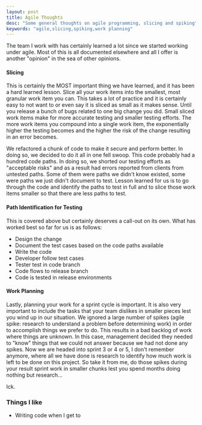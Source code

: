 ```yaml
---
layout: post
title: Agile Thoughts
desc: "Some general thoughts on agile programming, slicing and spiking"
keywords: "agile,slicing,spiking,work planning"
---
```


The team I work with has certainly learned a lot since we started working under agile.  Most of this is all documented elsewhere and all I offer is another "opinion" in the sea of other opinions.

#### Slicing

This is certainly the MOST important thing we have learned, and it has been a hard learned lesson.  Slice all your work items into the smallest, most granular work item you can.  This takes a lot of practice and it is certainly easy to not want to or even say it is sliced as small as it makes sense.  Until you release a bunch of bugs related to one big change you did.  Small sliced work items make for more accurate testing and smaller testing efforts.  The more work items you compound into a single work item, the exponentially higher the testing becomes and the higher the risk of the change resulting in an error becomes.

We refactored a chunk of code to make it secure and perform better.  In doing so, we decided to do it all in one fell swoop.  This code probably had a hundred code paths.  In doing so, we shorted our testing efforts as "acceptable risks" and as a result had errors reported from clients from untested paths.  Some of them were paths we didn't know existed, some were paths we just didn't document to test.  Lesson learned for us is to go through the code and identify the paths to test in full and to slice those work items smaller so that there are less paths to test.

#### Path Identification for Testing

This is covered above but certainly deserves a call-out on its own.  What has worked best so far for us is as follows:

+ Design the change
+ Document the test cases based on the code paths available
+ Write the code
+ Developer follow test cases
+ Tester test in code branch
+ Code flows to release branch
+ Code is tested in release environments

#### Work Planning

Lastly, planning your work for a sprint cycle is important.  It is also very important to include the tasks that your team dislikes in smaller pieces lest you wind up in our situation.  We ignored a large number of spikes (agile spike: research to understand a problem before determining work) in order to accomplish things we prefer to do.  This results in a bad backlog of work where things are unknown.  In this case, management decided they needed to "know" things that we could not answer because we had not done any spikes.  Now we are headed into sprint 3 or 4 or 5, I don't remember anymore, where all we have done is research to identify how much work is left to be done on this project.  So take it from me, do those spikes during your result sprint work in smaller chunks lest you spend months doing nothing but research...

Ick.

### Things I like
+ Writing code when I get to
